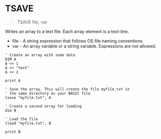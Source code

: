 # TSAVE

> TSAVE file, var

Writes an array to a text file. Each array element is a text-line.


* file - A string expression that follows OS file naming conventions.
* var - An array variable or a string variable. Expressions are not allowed.


```
' Create an array with some data
DIM A
A << 1
A << "test"
A << 2

print A

' Save the array. This will create the file myfile.txt in
' the same directory as your BASIC file
tsave "myfile.txt", A

' Create a second array for loading
dim B

' Load the file
tload "myfile.txt", B

print B
```
